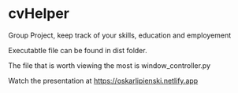 # cvHelper
 Group Project, keep track of your skills, education and employement


Executabtle file can be found in dist folder.

The file that is worth viewing the most is window_controller.py

Watch the presentation at https://oskarlipienski.netlify.app
